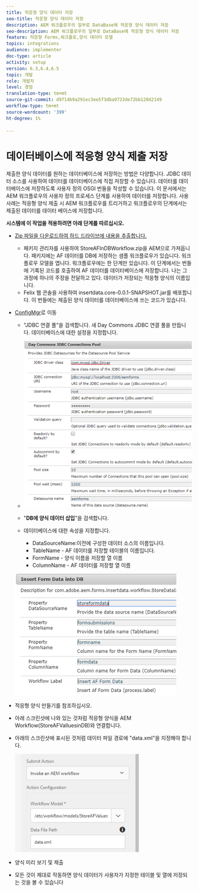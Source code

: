 ```yaml
---
title: 적응형 양식 데이터 저장
seo-title: 적응형 양식 데이터 저장
description: AEM 워크플로우의 일부로 DataBase에 적응형 양식 데이터 저장
seo-description: AEM 워크플로우의 일부로 DataBase에 적응형 양식 데이터 저장
feature: 적응형 Forms,워크플로,양식 데이터 모델
topics: integrations
audience: implementer
doc-type: article
activity: setup
version: 6.3,6.4,6.5
topic: 개발
role: 개발자
level: 경험
translation-type: tm+mt
source-git-commit: d9714b9a291ec3ee5f3dba9723de72bb120d2149
workflow-type: tm+mt
source-wordcount: '399'
ht-degree: 1%

---
```



# 데이터베이스에 적응형 양식 제출 저장

제출한 양식 데이터를 원하는 데이터베이스에 저장하는 방법은 다양합니다. JDBC 데이터 소스를 사용하여 데이터를 데이터베이스에 직접 저장할 수 있습니다. 데이터를 데이터베이스에 저장하도록 사용자 정의 OSGI 번들을 작성할 수 있습니다. 이 문서에서는 AEM 워크플로우의 사용자 정의 프로세스 단계를 사용하여 데이터를 저장합니다.
사용 사례는 적응형 양식 제출 시 AEM 워크플로우를 트리거하고 워크플로우의 단계에서는 제출된 데이터를 데이터 베이스에 저장합니다.

**시스템에 이 작업을 적용하려면 아래 단계를 따르십시오.**

* [Zip 파일을 다운로드하여 하드 드라이브에 내용을 추출합니다.](assets/storeafdataindb.zip)

   * 패키지 관리자를 사용하여 StoreAFInDBWorkflow.zip을 AEM으로 가져옵니다. 패키지에는 AF 데이터를 DB에 저장하는 샘플 워크플로우가 있습니다. 워크플로우 모델을 엽니다. 워크플로우에는 한 단계만 있습니다. 이 단계에서는 번들에 기록된 코드를 호출하여 AF 데이터를 데이터베이스에 저장합니다. 나는 그 과정에 하나의 주장을 전달하고 있다. 데이터가 저장되는 적응형 양식의 이름입니다.
   * Felix 웹 콘솔을 사용하여 insertdata.core-0.0.1-SNAPSHOT.jar를 배포합니다. 이 번들에는 제출된 양식 데이터를 데이터베이스에 쓰는 코드가 있습니다.

* [ConfigMgr](http://localhost:4502/system/console/configMgr)로 이동

   * &quot;JDBC 연결 풀&quot;을 검색합니다. 새 Day Commons JDBC 연결 풀을 만듭니다. 데이터베이스에 대한 설정을 지정합니다.

   * ![jdbc 접속 풀](assets/jdbc-connection-pool.png)
   * &quot;**DB에 양식 데이터 삽입**&quot;을 검색합니다.
   * 데이터베이스에 대한 속성을 지정합니다.
      * DataSourceName:이전에 구성한 데이터 소스의 이름입니다.
      * TableName - AF 데이터를 저장할 테이블의 이름입니다.
      * FormName - 양식 이름을 저장할 열 이름
      * ColumnName - AF 데이터를 저장할 열 이름

   ![insertdata](assets/insertdata.PNG)

* 적응형 양식 만들기를 참조하십시오.

* 아래 스크린샷에 나와 있는 것처럼 적응형 양식을 AEM Workflow(StoreAFValluesinDB)와 연결합니다.

* 아래의 스크린샷에 표시된 것처럼 데이터 파일 경로에 &quot;data.xml&quot;을 지정해야 합니다.

   ![제출](assets/submissionafforms.png)

* 양식 미리 보기 및 제출

* 모든 것이 제대로 작동하면 양식 데이터가 사용자가 지정한 테이블 및 열에 저장되는 것을 볼 수 있습니다



